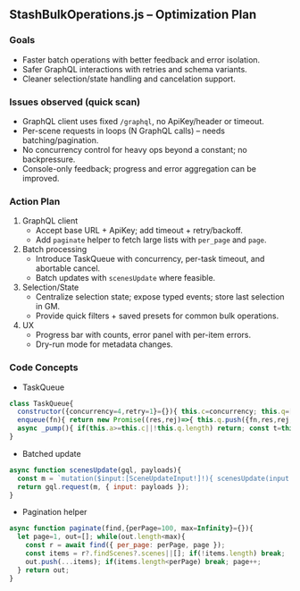 ## StashBulkOperations.js – Optimization Plan

### Goals
- Faster batch operations with better feedback and error isolation.
- Safer GraphQL interactions with retries and schema variants.
- Cleaner selection/state handling and cancelation support.

### Issues observed (quick scan)
- GraphQL client uses fixed `/graphql`, no ApiKey/header or timeout.
- Per-scene requests in loops (N GraphQL calls) – needs batching/pagination.
- No concurrency control for heavy ops beyond a constant; no backpressure.
- Console-only feedback; progress and error aggregation can be improved.

### Action Plan
1) GraphQL client
   - Accept base URL + ApiKey; add timeout + retry/backoff.
   - Add `paginate` helper to fetch large lists with `per_page` and `page`.
2) Batch processing
   - Introduce TaskQueue with concurrency, per-task timeout, and abortable cancel.
   - Batch updates with `scenesUpdate` where feasible.
3) Selection/State
   - Centralize selection state; expose typed events; store last selection in GM.
   - Provide quick filters + saved presets for common bulk operations.
4) UX
   - Progress bar with counts, error panel with per-item errors.
   - Dry-run mode for metadata changes.

### Code Concepts
- TaskQueue
```js
class TaskQueue{
  constructor({concurrency=4,retry=1}={}){ this.c=concurrency; this.q=[]; this.a=0; this.r=retry; }
  enqueue(fn){ return new Promise((res,rej)=>{ this.q.push({fn,res,rej,tries:0}); this._pump(); }); }
  async _pump(){ if(this.a>=this.c||!this.q.length) return; const t=this.q.shift(); this.a++; try{ const v=await t.fn(); t.res(v);}catch(e){ if(t.tries++<this.r){ this.q.push(t);} else t.rej(e);} finally{ this.a--; this._pump(); } }
}
```
- Batched update
```js
async function scenesUpdate(gql, payloads){
  const m = `mutation($input:[SceneUpdateInput!]!){ scenesUpdate(input:$input){ id } }`;
  return gql.request(m, { input: payloads });
}
```
- Pagination helper
```js
async function paginate(find,{perPage=100, max=Infinity}={}){
  let page=1, out=[]; while(out.length<max){
    const r = await find({ per_page: perPage, page });
    const items = r?.findScenes?.scenes||[]; if(!items.length) break;
    out.push(...items); if(items.length<perPage) break; page++;
  } return out;
}
```





